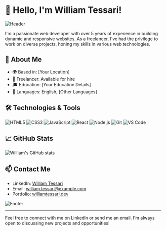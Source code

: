 # 👋 Hello, I'm William Tessari!

![Header]([https://via.placeholder.com/800x200.png](https://media.licdn.com/dms/image/D5612AQGvBSM9jA2xhg/article-cover_image-shrink_720_1280/0/1709555541428?e=1727913600&v=beta&t=RggiwS2B_iMqul5u7w52LfMB-CgLaqxjj6_Ev_9F3yE)?text=Welcome+to+my+GitHub+Profile)

I'm a passionate web developer with over 5 years of experience in building dynamic and responsive websites. As a freelancer, I've had the privilege to work on diverse projects, honing my skills in various web technologies.

## 🚀 About Me

- 🌍 Based in: [Your Location]
- 💼 Freelancer: Available for hire
- 🎓 Education: [Your Education Details]
- 💬 Languages: English, [Other Languages]

## 🛠️ Technologies & Tools

![HTML5](https://img.shields.io/badge/-HTML5-E34F26?style=flat-square&logo=html5&logoColor=white)
![CSS3](https://img.shields.io/badge/-CSS3-1572B6?style=flat-square&logo=css3&logoColor=white)
![JavaScript](https://img.shields.io/badge/-JavaScript-F7DF1E?style=flat-square&logo=javascript&logoColor=black)
![React](https://img.shields.io/badge/-React-61DAFB?style=flat-square&logo=react&logoColor=black)
![Node.js](https://img.shields.io/badge/-Node.js-339933?style=flat-square&logo=node-dot-js&logoColor=white)
![Git](https://img.shields.io/badge/-Git-F05032?style=flat-square&logo=git&logoColor=white)
![VS Code](https://img.shields.io/badge/-VS_Code-007ACC?style=flat-square&logo=visual-studio-code&logoColor=white)

## 📈 GitHub Stats

![William's GitHub stats](https://github-readme-stats.vercel.app/api?username=yourusername&show_icons=true&theme=radical)

## 📫 Contact Me

- LinkedIn: [William Tessari](https://www.linkedin.com/in/yourprofile)
- Email: william.tessari@example.com
- Portfolio: [williamtessari.dev](https://williamtessari.dev)

![Footer](https://via.placeholder.com/800x100.png?text=Thank+You+for+Visiting+My+Profile)

---

Feel free to connect with me on LinkedIn or send me an email. I'm always open to discussing new projects and opportunities!


